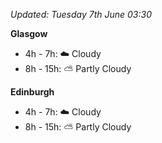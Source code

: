 *Updated: Tuesday 7th June 03:30*

**Glasgow**

* 4h - 7h: :cloud: Cloudy
* 8h - 15h: :partly_sunny: Partly Cloudy

**Edinburgh**

* 4h - 7h: :cloud: Cloudy
* 8h - 15h: :partly_sunny: Partly Cloudy
